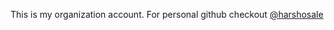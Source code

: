This is my organization account. For personal github checkout [@harshosale](https://github.com/harshosale)
